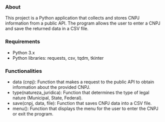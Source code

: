 ### About

This project is a Python application that collects and stores CNPJ information from a public API. The program allows the user to enter a CNPJ and save the returned data in a CSV file.

### Requirements
- Python 3.x
- Python libraries: requests, csv, tqdm, tkinter


### Functionalities
- data (cnpj): Function that makes a request to the public API to obtain information about the provided CNPJ.
- type(natureza_juridica): Function that determines the type of legal nature (Municipal, State, Federal).
- save(cnpj, data, file): Function that saves CNPJ data into a CSV file.
- menu(): Function that displays the menu for the user to enter the CNPJ or exit the program.
